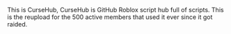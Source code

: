 This is CurseHub, CurseHub is  GitHub Roblox script hub full of scripts. This is the reupload for the 500 active members that used it ever since it got raided.
